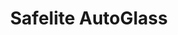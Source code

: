 ---
title: "Safelite AutoGlass"
url: /mesa/safelite-autoglass-east-mckellips-road/
shop: car repair
---